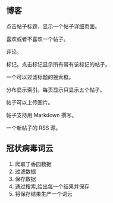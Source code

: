 ## 博客 
点击帖子标题，显示一个帖子详细页面。

喜欢或者不喜欢一个帖子。

评论。

标记。点击标记显示所有带有该标记的帖子。

一个可以过滤标题的搜索框。

分布显示索引。每页显示只显示五个帖子。

帖子可以上传图片。

帖子支持用 Markdown 撰写。

一个新帖子的 RSS 源。

## 冠状病毒词云

1. 爬取丁香园数据
2. 过滤数据
3. 保存数据
4. 通过搜索,给出每一个结果并保存
5. 将保存结果生产一个词云